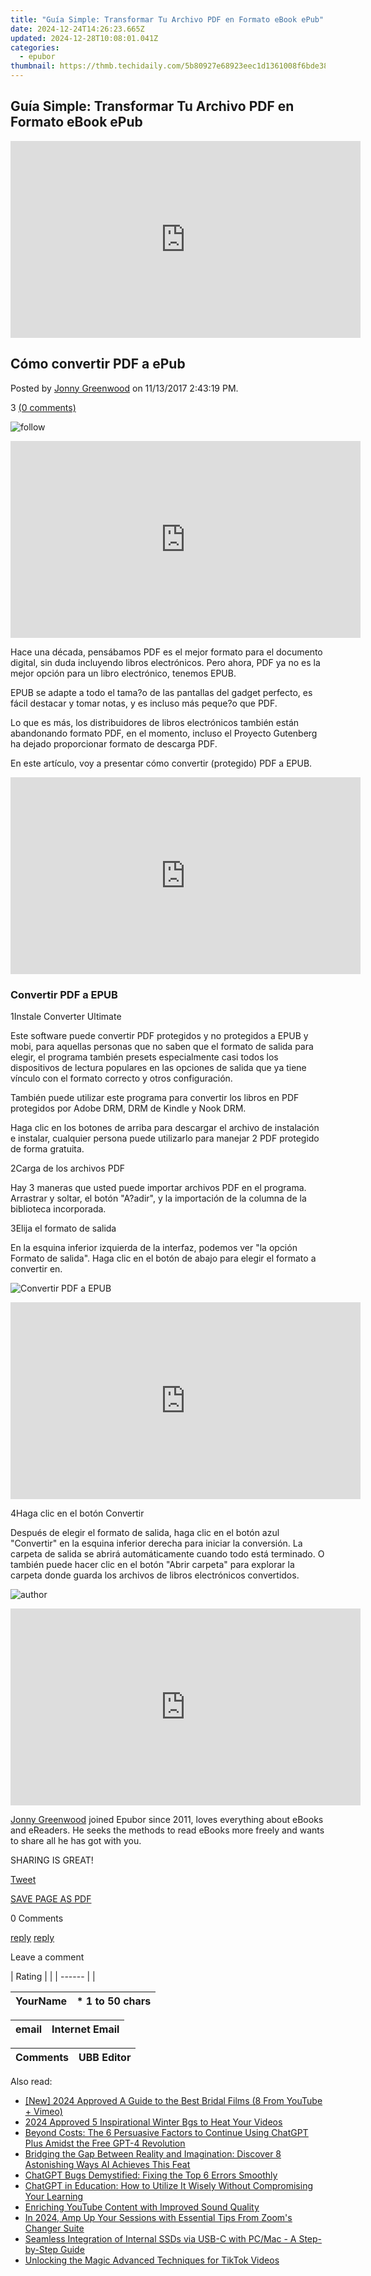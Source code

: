 ```yaml
---
title: "Guía Simple: Transformar Tu Archivo PDF en Formato eBook ePub"
date: 2024-12-24T14:26:23.665Z
updated: 2024-12-28T10:08:01.041Z
categories:
  - epubor
thumbnail: https://thmb.techidaily.com/5b80927e68923eec1d1361008f6bde3827f135dcc6188baf767c77fe55f4ad9e.png
---
```


## Guía Simple: Transformar Tu Archivo PDF en Formato eBook ePub

<!-- affiliate ads begin -->
<iframe width="560" height="315" src="https://www.youtube.com/embed/9sk53d1bBhY?si=yaTeDogLb3D4dYu1" title="YouTube video player" frameborder="0" allow="accelerometer; autoplay; clipboard-write; encrypted-media; gyroscope; picture-in-picture; web-share" referrerpolicy="strict-origin-when-cross-origin" allowfullscreen></iframe>
<!-- affiliate ads end -->

## Cómo convertir PDF a ePub

Posted by [Jonny Greenwood](https://plus.google.com/u/0/+JonnyGreenwood999) on 11/13/2017 2:43:19 PM.

3 [(0 comments)](http://www.epubor.com/#comment-area) 

![follow](http://www.epubor.com/images/follow.png)

<!-- affiliate ads begin -->
<iframe width="560" height="315" src="https://www.youtube.com/embed/2NU63YqpVqw?si=uoJs0-nZYAkILqXx" title="YouTube video player" frameborder="0" allow="accelerometer; autoplay; clipboard-write; encrypted-media; gyroscope; picture-in-picture; web-share" referrerpolicy="strict-origin-when-cross-origin" allowfullscreen></iframe>
<!-- affiliate ads end -->

Hace una década, pensábamos PDF es el mejor formato para el documento digital, sin duda incluyendo libros electrónicos. Pero ahora, PDF ya no es la mejor opción para un libro electrónico, tenemos EPUB.

EPUB se adapte a todo el tama?o de las pantallas del gadget perfecto, es fácil destacar y tomar notas, y es incluso más peque?o que PDF.

Lo que es más, los distribuidores de libros electrónicos también están abandonando formato PDF, en el momento, incluso el Proyecto Gutenberg ha dejado proporcionar formato de descarga PDF.

En este artículo, voy a presentar cómo convertir (protegido) PDF a EPUB. 

<!-- affiliate ads begin -->
<iframe width="560" height="315" src="https://www.youtube.com/embed/oB9V7rZzotw?si=d4xrCbq1jKHXGAWN" title="YouTube video player" frameborder="0" allow="accelerometer; autoplay; clipboard-write; encrypted-media; gyroscope; picture-in-picture; web-share" referrerpolicy="strict-origin-when-cross-origin" allowfullscreen></iframe>
<!-- affiliate ads end -->

### Convertir PDF a EPUB

1Instale Converter Ultimate

Este software puede convertir PDF protegidos y no protegidos a EPUB y mobi, para aquellas personas que no saben que el formato de salida para elegir, el programa también presets especialmente casi todos los dispositivos de lectura populares en las opciones de salida que ya tiene vínculo con el formato correcto y otros configuración.

También puede utilizar este programa para convertir los libros en PDF protegidos por Adobe DRM, DRM de Kindle y Nook DRM.

[](https://tools.techidaily.com/epubor/ultimate/) [](https://tools.techidaily.com/epubor/ultimate/) 

Haga clic en los botones de arriba para descargar el archivo de instalación e instalar, cualquier persona puede utilizarlo para manejar 2 PDF protegido de forma gratuita.

2Carga de los archivos PDF

Hay 3 maneras que usted puede importar archivos PDF en el programa. Arrastrar y soltar, el botón "A?adir", y la importación de la columna de la biblioteca incorporada. 

3Elija el formato de salida

En la esquina inferior izquierda de la interfaz, podemos ver "la opción Formato de salida". Haga clic en el botón de abajo para elegir el formato a convertir en.

![Convertir PDF a EPUB](http://www.epubor.com/images/convertir-pdf-a-epub.png)

<!-- affiliate ads begin -->
<iframe width="560" height="315" src="https://www.youtube.com/embed/qn1XkPJde9Y?si=i6ZJARXO8sJhy2FV" title="YouTube video player" frameborder="0" allow="accelerometer; autoplay; clipboard-write; encrypted-media; gyroscope; picture-in-picture; web-share" referrerpolicy="strict-origin-when-cross-origin" allowfullscreen></iframe>
<!-- affiliate ads end -->

4Haga clic en el botón Convertir

Después de elegir el formato de salida, haga clic en el botón azul "Convertir" en la esquina inferior derecha para iniciar la conversión. La carpeta de salida se abrirá automáticamente cuando todo está terminado. O también puede hacer clic en el botón "Abrir carpeta" para explorar la carpeta donde guarda los archivos de libros electrónicos convertidos.

[](https://tools.techidaily.com/epubor/ultimate/) [](https://tools.techidaily.com/epubor/ultimate/) 

![author](http://www.epubor.com/images/uppic/jonny.png)

<!-- affiliate ads begin -->
<iframe width="560" height="315" src="https://www.youtube.com/embed/aa6vSdt1elM?si=qPhmO-hoWVIPBnnC" title="YouTube video player" frameborder="0" allow="accelerometer; autoplay; clipboard-write; encrypted-media; gyroscope; picture-in-picture; web-share" referrerpolicy="strict-origin-when-cross-origin" allowfullscreen></iframe>
<!-- affiliate ads end -->

[Jonny Greenwood](https://plus.google.com/u/0/+JonnyGreenwood999) joined Epubor since 2011, loves everything about eBooks and eReaders. He seeks the methods to read eBooks more freely and wants to share all he has got with you.

SHARING IS GREAT!

[Tweet](https://twitter.com/share) 

[SAVE PAGE AS PDF](https://tools.techidaily.com/epubor/products/) 

0 Comments

[reply](https://tools.techidaily.com/epubor/products/) [reply](https://tools.techidaily.com/epubor/products/) 

Leave a comment

| Rating |  |
| ------ |  |

| YourName | \*  1 to 50 chars |
| -------- | ----------------- |

| email | Internet Email |
| ----- | -------------- |

| Comments | UBB Editor |
| -------- | ---------- |

<ins class="adsbygoogle"
     style="display:block"
     data-ad-format="autorelaxed"
     data-ad-client="ca-pub-7571918770474297"
     data-ad-slot="1223367746"></ins>

<ins class="adsbygoogle"
     style="display:block"
     data-ad-client="ca-pub-7571918770474297"
     data-ad-slot="8358498916"
     data-ad-format="auto"
     data-full-width-responsive="true"></ins>

<span class="atpl-alsoreadstyle">Also read:</span>
<div><ul>
<li><a href="https://youtube-docs.techidaily.com/024-approved-a-guide-to-the-best-bridal-films-8-from-youtube-plus-vimeo/"><u>[New] 2024 Approved A Guide to the Best Bridal Films (8 From YouTube + Vimeo)</u></a></li>
<li><a href="https://youtube-clips.techidaily.com/2024-approved-5-inspirational-winter-bgs-to-heat-your-videos/"><u>2024 Approved 5 Inspirational Winter Bgs to Heat Your Videos</u></a></li>
<li><a href="https://tech-haven.techidaily.com/beyond-costs-the-6-persuasive-factors-to-continue-using-chatgpt-plus-amidst-the-free-gpt-4-revolution/"><u>Beyond Costs: The 6 Persuasive Factors to Continue Using ChatGPT Plus Amidst the Free GPT-4 Revolution</u></a></li>
<li><a href="https://tech-haven.techidaily.com/bridging-the-gap-between-reality-and-imagination-discover-8-astonishing-ways-ai-achieves-this-feat/"><u>Bridging the Gap Between Reality and Imagination: Discover 8 Astonishing Ways AI Achieves This Feat</u></a></li>
<li><a href="https://tech-haven.techidaily.com/chatgpt-bugs-demystified-fixing-the-top-6-errors-smoothly/"><u>ChatGPT Bugs Demystified: Fixing the Top 6 Errors Smoothly</u></a></li>
<li><a href="https://tech-haven.techidaily.com/chatgpt-in-education-how-to-utilize-it-wisely-without-compromising-your-learning/"><u>ChatGPT in Education: How to Utilize It Wisely Without Compromising Your Learning</u></a></li>
<li><a href="https://youtube-video-recordings.techidaily.com/enriching-youtube-content-with-improved-sound-quality/"><u>Enriching YouTube Content with Improved Sound Quality</u></a></li>
<li><a href="https://extra-information.techidaily.com/in-2024-amp-up-your-sessions-with-essential-tips-from-zooms-changer-suite/"><u>In 2024, Amp Up Your Sessions with Essential Tips From Zoom's Changer Suite</u></a></li>
<li><a href="https://hardware-tips.techidaily.com/seamless-integration-of-internal-ssds-via-usb-c-with-pcmac-a-step-by-step-guide/"><u>Seamless Integration of Internal SSDs via USB-C with PC/Mac - A Step-by-Step Guide</u></a></li>
<li><a href="https://extra-lessons.techidaily.com/unlocking-the-magic-advanced-techniques-for-tiktok-videos/"><u>Unlocking the Magic Advanced Techniques for TikTok Videos</u></a></li>
</ul></div>

